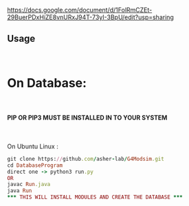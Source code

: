 https://docs.google.com/document/d/1FolRmCZEt-29BuerPDxHiZE8vnURxJ94T-73yI-3BpU/edit?usp=sharing


## Usage

<br>

# On Database:
<br>

#### PIP OR PIP3 MUST BE INSTALLED IN TO YOUR SYSTEM 
<br>

On Ubuntu Linux : <br>
```ruby
git clone https://github.com/asher-lab/G4Modsim.git
cd DatabaseProgram
direct one -> python3 run.py
OR
javac Run.java
java Run
*** THIS WILL INSTALL MODULES AND CREATE THE DATABASE ***
```
